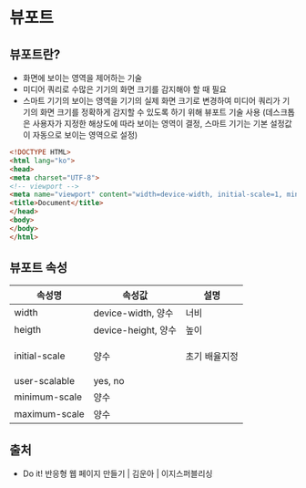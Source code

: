 # 뷰포트

## 뷰포트란?

* 화면에 보이는 영역을 제어하는 기술
* 미디어 쿼리로 수많은 기기의 화면 크기를 감지해야 할 때 필요
* 스마트 기기의 보이는 영역을 기기의 실제 화면 크기로 변경하여 미디어 쿼리가 기기의 화면 크기를 정확하게 감지할 수 있도록 하기 위해 뷰포트 기술 사용 (데스크톱은 사용자가 지정한 해상도에 따라 보이는 영역이 결정, 스마트 기기는 기본 설정값이 자동으로 보이는 영역으로 설정)

```html
<!DOCTYPE HTML>
<html lang="ko">
<head>
<meta charset="UTF-8">
<!-- viewport -->
<meta name="viewport" content="width=device-width, initial-scale=1, minimum-scale=1, maximum-scale=1, user-scalable=no">
<title>Document</title>
</head>
<body>
</body>
</html>
```

## 뷰포트 속성

| 속성명           | 속성값                | 설명                    |
| ------------- | ------------------ | --------------------- |
| width         | device-width, 양수   | 너비                    |
| heigth        | device-height, 양수  | 높이                    |
| initial-scale | 양수                 | <p>초기 배율지정</p><p></p> |
| user-scalable | yes, no            |                       |
| minimum-scale | 양수                 |                       |
| maximum-scale | 양수                 |                       |

## 출처

* Do it! 반응형 웹 페이지 만들기 | 김운아 | 이지스퍼블리싱

